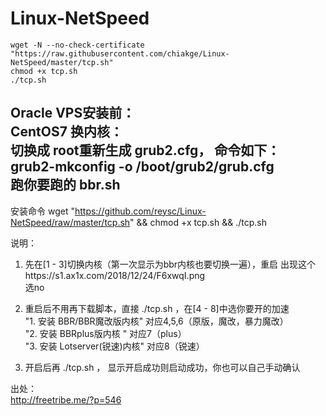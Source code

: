 # Linux-NetSpeed
```
wget -N --no-check-certificate "https://raw.githubusercontent.com/chiakge/Linux-NetSpeed/master/tcp.sh"
chmod +x tcp.sh
./tcp.sh
```

Oracle VPS安装前：  
CentOS7 换内核：  
切换成 root重新生成 grub2.cfg， 命令如下：  
grub2-mkconfig -o /boot/grub2/grub.cfg  
跑你要跑的 bbr.sh  
-----------------------------------------------
安装命令
  wget "https://github.com/reysc/Linux-NetSpeed/raw/master/tcp.sh" && chmod +x tcp.sh && ./tcp.sh

说明：
1. 先在[1 - 3]切换内核（第一次显示为bbr内核也要切换一遍），重启
出现这个https://s1.ax1x.com/2018/12/24/F6xwqI.png  
选no

2. 重启后不用再下载脚本，直接 ./tcp.sh ，在[4 - 8]中选你要开的加速  
"1. 安装 BBR/BBR魔改版内核"        对应4,5,6（原版，魔改，暴力魔改）  
"2. 安装 BBRplus版内核 "                对应7（plus）  
"3. 安装 Lotserver(锐速)内核"        对应8（锐速）  

3. 开启后再 ./tcp.sh  ， 显示开启成功则启动成功，你也可以自己手动确认

出处：  
http://freetribe.me/?p=546
